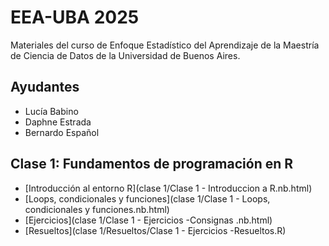 # EEA-UBA 2025

Materiales del curso de Enfoque Estadístico del Aprendizaje de la Maestría de Ciencia de Datos de la Universidad de Buenos Aires.

## Ayudantes

- Lucía Babino
- Daphne Estrada
- Bernardo Español

## Clase 1: Fundamentos de programación en R

- [Introducción al entorno R](clase 1/Clase 1 - Introduccion a R.nb.html)
- [Loops, condicionales y funciones](clase 1/Clase 1 - Loops, condicionales y funciones.nb.html)
- [Ejercicios](clase 1/Clase 1 - Ejercicios -Consignas .nb.html)
- [Resueltos](clase 1/Resueltos/Clase 1 - Ejercicios -Resueltos.R)
